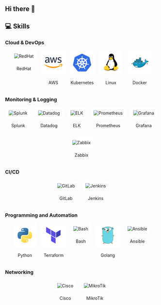 ## Hi there 👋

## 💻 Skills

### Cloud & DevOps
<div style="display: flex; flex-wrap: wrap; justify-content: center; gap: 15px;">
  <div style="text-align: center;">
    <img src="https://www.vectorlogo.zone/logos/redhat/redhat-icon.svg" alt="RedHat" width="60" height="60" style="background-color: white; padding: 10px; border-radius: 8px;"/>
    <p>RedHat</p>
  </div>
  <div style="text-align: center;">
    <img src="https://raw.githubusercontent.com/devicons/devicon/master/icons/amazonwebservices/amazonwebservices-original-wordmark.svg" alt="AWS" width="60" height="60" style="background-color: white; padding: 10px; border-radius: 8px;"/>
    <p>AWS</p>
  </div>
  <div style="text-align: center;">
    <img src="https://raw.githubusercontent.com/devicons/devicon/master/icons/kubernetes/kubernetes-plain.svg" alt="Kubernetes" width="60" height="60" style="background-color: white; padding: 10px; border-radius: 8px;"/>
    <p>Kubernetes</p>
  </div>
  <div style="text-align: center;">
    <img src="https://raw.githubusercontent.com/devicons/devicon/master/icons/linux/linux-original.svg" alt="Linux" width="60" height="60" style="background-color: white; padding: 10px; border-radius: 8px;"/>
    <p>Linux</p>
  </div>
  <div style="text-align: center;">
    <img src="https://raw.githubusercontent.com/devicons/devicon/master/icons/docker/docker-original.svg" alt="Docker" width="60" height="60" style="background-color: white; padding: 10px; border-radius: 8px;"/>
    <p>Docker</p>
  </div>
</div>

### Monitoring & Logging
<div style="display: flex; flex-wrap: wrap; justify-content: center; gap: 15px;">
  <div style="text-align: center;">
    <img src="https://www.vectorlogo.zone/logos/splunk/splunk-icon.svg" alt="Splunk" width="60" height="60" style="background-color: white; padding: 10px; border-radius: 8px;"/>
    <p>Splunk</p>
  </div>
  <div style="text-align: center;">
    <img src="https://www.vectorlogo.zone/logos/datadoghq/datadoghq-icon.svg" alt="Datadog" width="60" height="60" style="background-color: white; padding: 10px; border-radius: 8px;"/>
    <p>Datadog</p>
  </div>
  <div style="text-align: center;">
    <img src="https://www.vectorlogo.zone/logos/elastic/elastic-icon.svg" alt="ELK" width="60" height="60" style="background-color: white; padding: 10px; border-radius: 8px;"/>
    <p>ELK</p>
  </div>
  <div style="text-align: center;">
    <img src="https://www.vectorlogo.zone/logos/prometheusio/prometheusio-icon.svg" alt="Prometheus" width="60" height="60" style="background-color: white; padding: 10px; border-radius: 8px;"/>
    <p>Prometheus</p>
  </div>
  <div style="text-align: center;">
    <img src="https://www.vectorlogo.zone/logos/grafana/grafana-icon.svg" alt="Grafana" width="60" height="60" style="background-color: white; padding: 10px; border-radius: 8px;"/>
    <p>Grafana</p>
  </div>
  <div style="text-align: center;">
    <img src="https://www.vectorlogo.zone/logos/zabbix/zabbix-icon.svg" alt="Zabbix" width="60" height="60" style="background-color: white; padding: 10px; border-radius: 8px;"/>
    <p>Zabbix</p>
  </div>
</div>

### CI/CD
<div style="display: flex; flex-wrap: wrap; justify-content: center; gap: 15px;">
  <div style="text-align: center;">
    <img src="https://www.vectorlogo.zone/logos/gitlab/gitlab-icon.svg" alt="GitLab" width="60" height="60" style="background-color: white; padding: 10px; border-radius: 8px;"/>
    <p>GitLab</p>
  </div>
  <div style="text-align: center;">
    <img src="https://www.vectorlogo.zone/logos/jenkins/jenkins-icon.svg" alt="Jenkins" width="60" height="60" style="background-color: white; padding: 10px; border-radius: 8px;"/>
    <p>Jenkins</p>
  </div>
</div>

### Programming and Automation
<div style="display: flex; flex-wrap: wrap; justify-content: center; gap: 15px;">
  <div style="text-align: center;">
    <img src="https://raw.githubusercontent.com/devicons/devicon/master/icons/python/python-original.svg" alt="Python" width="60" height="60" style="background-color: white; padding: 10px; border-radius: 8px;"/>
    <p>Python</p>
  </div>
  <div style="text-align: center;">
    <img src="https://raw.githubusercontent.com/devicons/devicon/master/icons/terraform/terraform-original.svg" alt="Terraform" width="60" height="60" style="background-color: white; padding: 10px; border-radius: 8px;"/>
    <p>Terraform</p>
  </div>
  <div style="text-align: center;">
    <img src="https://www.vectorlogo.zone/logos/gnu_bash/gnu_bash-icon.svg" alt="Bash" width="60" height="60" style="background-color: white; padding: 10px; border-radius: 8px;"/>
    <p>Bash</p>
  </div>
  <div style="text-align: center;">
    <img src="https://raw.githubusercontent.com/devicons/devicon/master/icons/go/go-original.svg" alt="Golang" width="60" height="60" style="background-color: white; padding: 10px; border-radius: 8px;"/>
    <p>Golang</p>
  </div>
  <div style="text-align: center;">
    <img src="https://www.vectorlogo.zone/logos/ansible/ansible-icon.svg" alt="Ansible" width="60" height="60" style="background-color: white; padding: 10px; border-radius: 8px;"/>
    <p>Ansible</p>
  </div>
</div>

### Networking
<div style="display: flex; flex-wrap: wrap; justify-content: center; gap: 15px;">
  <div style="text-align: center;">
    <img src="https://www.vectorlogo.zone/logos/cisco/cisco-icon.svg" alt="Cisco" width="60" height="60" style="background-color: white; padding: 10px; border-radius: 8px;"/>
    <p>Cisco</p>
  </div>
  <div style="text-align: center;">
    <img src="https://1000logos.net/wp-content/uploads/2021/05/MikroTik-logo-768x432.png" alt="MikroTik" width="60" height="60" style="background-color: white; padding: 10px; border-radius: 8px;"/>
    <p>MikroTik</p>
  </div>
</div>

